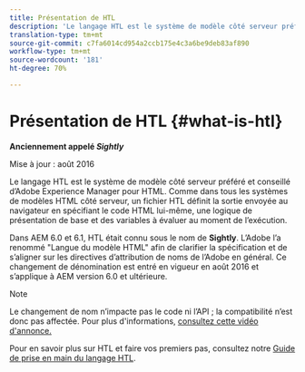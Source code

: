 ```yaml
---
title: Présentation de HTL
description: 'Le langage HTL est le système de modèle côté serveur préféré et conseillé d’Adobe Experience Manager pour HTML. '
translation-type: tm+mt
source-git-commit: c7fa6014cd954a2ccb175e4c3a6be9deb83af890
workflow-type: tm+mt
source-wordcount: '181'
ht-degree: 70%

---
```



# Présentation de HTL {#what-is-htl}

**Anciennement appelé *Sightly***

Mise à jour : août 2016

Le langage HTL est le système de modèle côté serveur préféré et conseillé d’Adobe Experience Manager pour HTML. Comme dans tous les systèmes de modèles HTML côté serveur, un fichier HTL définit la sortie envoyée au navigateur en spécifiant le code HTML lui-même, une logique de présentation de base et des variables à évaluer au moment de l’exécution.

Dans AEM 6.0 et 6.1, HTL était connu sous le nom de **Sightly**. L’Adobe l’a renommé &quot;Langue du modèle HTML&quot; afin de clarifier la spécification et de s’aligner sur les directives d’attribution de noms de l’Adobe en général. Ce changement de dénomination est entré en vigueur en août 2016 et s’applique à AEM version 6.0 et ultérieure.

>[!NOTE]
>
>Le changement de nom n’impacte pas le code ni l’API ; la compatibilité n’est donc pas affectée. Pour plus d&#39;informations, [consultez cette vidéo d&#39;annonce.](https://helpx.adobe.com/experience-manager/how-to/announce-htl.html)

Pour en savoir plus sur HTL et faire vos premiers pas, consultez notre [Guide de prise en main du langage HTL](overview.md).
